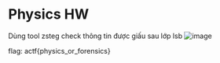 # Physics HW
Dùng tool zsteg check thông tin được giấu sau lớp lsb
![image](https://user-images.githubusercontent.com/110059218/233825843-83ec4299-06ad-4068-a92e-0fe5cc5c7821.png)

flag: actf{physics_or_forensics}
